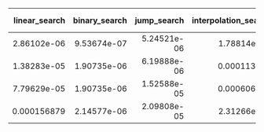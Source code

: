 |   linear_search |   binary_search |   jump_search |   interpolation_search |   exponential_search |   fibonacci_search |   ternary_search |   sentinel_linear_search |   meta_binary_search |   Input Size |
|----------------:|----------------:|--------------:|-----------------------:|---------------------:|-------------------:|-----------------:|-------------------------:|---------------------:|-------------:|
|     2.86102e-06 |     9.53674e-07 |   5.24521e-06 |            1.78814e-05 |          1.90735e-06 |        1.90735e-06 |      2.14577e-06 |              3.09944e-06 |          2.14577e-06 |          100 |
|     1.38283e-05 |     1.90735e-06 |   6.19888e-06 |            0.000113964 |          1.19209e-06 |        2.6226e-06  |      3.09944e-06 |              1.71661e-05 |          1.90735e-06 |         1000 |
|     7.79629e-05 |     1.90735e-06 |   1.52588e-05 |            0.000606775 |          3.8147e-06  |        3.09944e-06 |      3.09944e-06 |              9.67979e-05 |          2.86102e-06 |         5000 |
|     0.000156879 |     2.14577e-06 |   2.09808e-05 |            2.31266e-05 |          6.19888e-06 |        4.76837e-06 |      4.05312e-06 |              0.000210047 |          3.09944e-06 |        10000 |